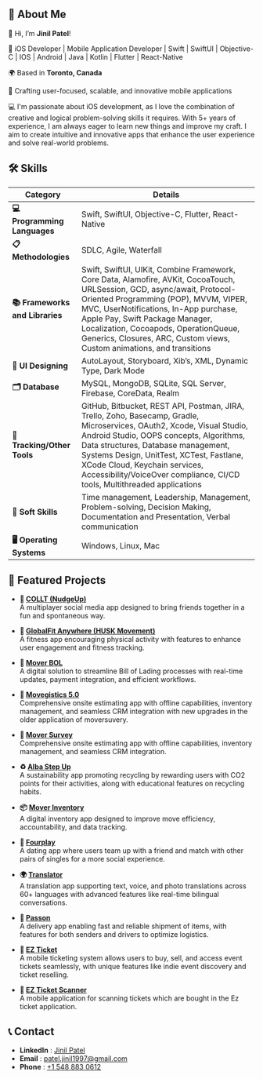 ## 🚀 About Me

👋 Hi, I’m **Jinil Patel**!

🚀 iOS Developer | Mobile Application Developer | Swift | SwiftUI | Objective-C | IOS | Android | Java | Kotlin | Flutter | React-Native

🌍 Based in **Toronto, Canada**

📱 Crafting user-focused, scalable, and innovative mobile applications

💻 I'm passionate about iOS development, as I love the combination of creative and logical problem-solving skills it requires. With 5+ years of experience, I am always eager to learn new things and improve my craft. I aim to create intuitive and innovative apps that enhance the user experience and solve real-world problems.

## 🛠 Skills

| **Category**            | **Details**                                                                                                                                                                                                                                                                                                                                                          |
|--------------------------|----------------------------------------------------------------------------------------------------------------------------------------------------------------------------------------------------------------------------------------------------------------------------------------------------------------------------------------------------------------------|
| **💻 Programming Languages** | Swift, SwiftUI, Objective-C, Flutter, React-Native                                                                                                                                                                                                                                                                                                                |
| **📋 Methodologies**        | SDLC, Agile, Waterfall                                                                                                                                                                                                                                                                                                                                            |
| **📚 Frameworks and Libraries** | Swift, SwiftUI, UIKit, Combine Framework, Core Data, Alamofire, AVKit, CocoaTouch, URLSession, GCD, async/await, Protocol-Oriented Programming (POP), MVVM, VIPER, MVC, UserNotifications, In-App purchase, Apple Pay, Swift Package Manager, Localization, Cocoapods, OperationQueue, Generics, Closures, ARC, Custom views, Custom animations, and transitions |
| **🎨 UI Designing**         | AutoLayout, Storyboard, Xib’s, XML, Dynamic Type, Dark Mode                                                                                                                                                                                                                                                                                                       |
| **🗂️ Database**             | MySQL, MongoDB, SQLite, SQL Server, Firebase, CoreData, Realm                                                                                                                                                                                                                                                                                                    |
| **🔧 Tracking/Other Tools** | GitHub, Bitbucket, REST API, Postman, JIRA, Trello, Zoho, Basecamp, Gradle, Microservices, OAuth2, Xcode, Visual Studio, Android Studio, OOPS concepts, Algorithms, Data structures, Database management, Systems Design, UnitTest, XCTest, Fastlane, XCode Cloud, Keychain services, Accessibility/VoiceOver compliance, CI/CD tools, Multithreaded applications |
| **🌟 Soft Skills**          | Time management, Leadership, Management, Problem-solving, Decision Making, Documentation and Presentation, Verbal communication                                                                                                                                                                                                                                  |
| **🖥️ Operating Systems**     | Windows, Linux, Mac                                                                                                                                                                                                                                                                                                                                              |

## 🌟 Featured Projects

- **📱 [COLLT (NudgeUp)](https://apps.apple.com/us/app/nudgeup/id1559219504)**  
  A multiplayer social media app designed to bring friends together in a fun and spontaneous way.

- **🏃 [GlobalFit Anywhere (HUSK Movement)](https://apps.apple.com/us/app/husk-movement/id1437051527)**  
  A fitness app encouraging physical activity with features to enhance user engagement and fitness tracking.

- **🚛 [Mover BOL](https://apps.apple.com/tt/app/mover-bol/id1481031241)**  
  A digital solution to streamline Bill of Lading processes with real-time updates, payment integration, and efficient workflows.

- **📝 [Movegistics 5.0](https://apps.apple.com/us/app/movegistics-survey-5-0/id6496132181)**  
  Comprehensive onsite estimating app with offline capabilities, inventory management, and seamless CRM integration with new upgrades in the older application of moversuvery.

- **📝 [Mover Survey](https://apps.apple.com/us/app/mover-survey/id1481572547)**  
  Comprehensive onsite estimating app with offline capabilities, inventory management, and seamless CRM integration.

- **♻️ [Alba Step Up](https://apps.apple.com/sg/app/alba-step-up/id1504649912)**  
  A sustainability app promoting recycling by rewarding users with CO2 points for their activities, along with educational features on recycling habits.

- **📦 [Mover Inventory](https://apps.apple.com/us/app/mover-inventory-by-netensity/id1606680710?platform=ipad)**  
  A digital inventory app designed to improve move efficiency, accountability, and data tracking.

- **🎉 [Fourplay](https://apps.apple.com/us/app/fourplay-date-with-friends/id1463551449)**  
  A dating app where users team up with a friend and match with other pairs of singles for a more social experience.

- **🌍 [Translator](https://apps.apple.com/in/app/translate-native-ai-translator/id1517982329)**  
  A translation app supporting text, voice, and photo translations across 60+ languages with advanced features like real-time bilingual conversations.

- **🚚 [Passon](https://apps.apple.com/sa/app/pass-on/id1536751466)**  
  A delivery app enabling fast and reliable shipment of items, with features for both senders and drivers to optimize logistics.

- **🎫 [EZ Ticket](https://apps.apple.com/in/app/eztickets/id1494674322)**  
  A mobile ticketing system allows users to buy, sell, and access event tickets seamlessly, with unique features like indie event discovery and ticket reselling.
  
- **🎫 [EZ Ticket Scanner](https://apps.apple.com/in/app/eztickets-scanner/id1494675223)**  
  A mobile application for scanning tickets which are bought in the Ez ticket application.
  

## 📞 Contact

- **LinkedIn** : [Jinil Patel](https://www.linkedin.com/in/jinil-patel0612/)  
- **Email** : [patel.jinil1997@gmail.com](mailto:patel.jinil1997@gmail.com)  
- **Phone** : [+1 548 883 0612](tel:+15488830612)
